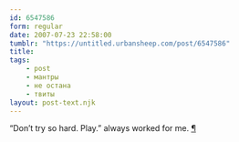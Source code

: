 ```yaml
---
id: 6547586
form: regular
date: 2007-07-23 22:58:00
tumblr: "https://untitled.urbansheep.com/post/6547586"
title:
tags:
    - post
    - мантры
    - не остана
    - твиты
layout: post-text.njk
---
```


<p>“Don&rsquo;t try so hard. Play.” always worked for me. <a href="http://twitter.com/urbansheep/statuses/164450742">¶</a></p>

